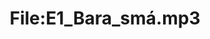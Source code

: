 ---
title: File:E1_Bara_smá.mp3
recording of: Bara smá.
reading speed: slow
speaker: E
license: CC0
---
